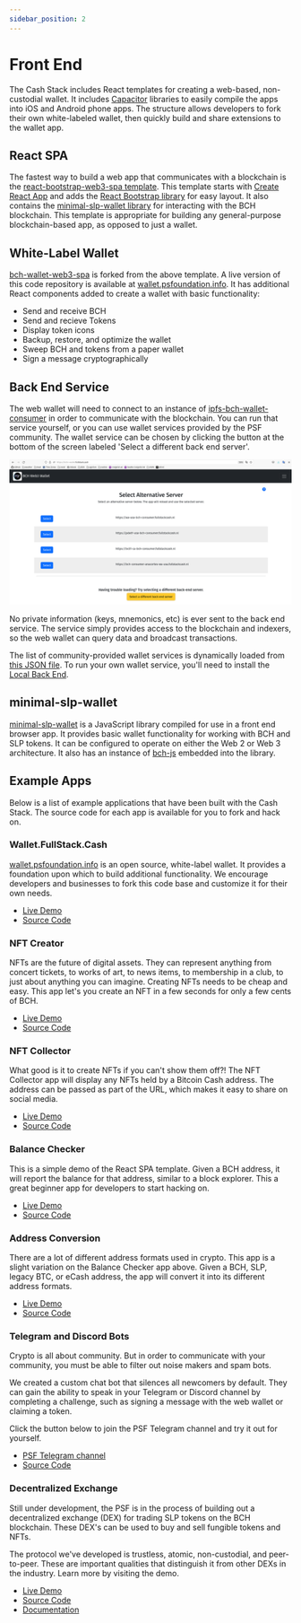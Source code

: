 ```yaml
---
sidebar_position: 2
---
```


# Front End

The Cash Stack includes React templates for creating a web-based, non-custodial wallet. It includes [Capacitor](https://capacitorjs.com/) libraries to easily compile the apps into iOS and Android phone apps. The structure allows developers to fork their own white-labeled wallet, then quickly build and share extensions to the wallet app.

## React SPA
The fastest way to build a web app that communicates with a blockchain is the [react-bootstrap-web3-spa template](https://github.com/Permissionless-Software-Foundation/react-bootstrap-web3-spa). This template starts with [Create React App](https://create-react-app.dev/) and adds the [React Bootstrap library](https://react-bootstrap.github.io/) for easy layout. It also contains the [minimal-slp-wallet library](https://www.npmjs.com/package/minimal-slp-wallet) for interacting with the BCH blockchain. This template is appropriate for building any general-purpose blockchain-based app, as opposed to just a wallet.

## White-Label Wallet
[bch-wallet-web3-spa](https://github.com/Permissionless-Software-Foundation/bch-wallet-web3-spa) is forked from the above template. A live version of this code repository is available at [wallet.psfoundation.info](https://wallet.psfoundation.info). It has additional React components added to create a wallet with basic functionality:
- Send and receive BCH
- Send and recieve Tokens
- Display token icons
- Backup, restore, and optimize the wallet
- Sweep BCH and tokens from a paper wallet
- Sign a message cryptographically


## Back End Service
The web wallet will need to connect to an instance of [ipfs-bch-wallet-consumer](/docs/intro) in order to communicate with the blockchain. You can run that service yourself, or you can use wallet services provided by the PSF community. The wallet service can be chosen by clicking the button at the bottom of the screen labeled 'Select a different back end server'.

![Selecting a wallet service](./img/select-back-end.png)

No private information (keys, mnemonics, etc) is ever sent to the back end service. The service simply provides access to the blockchain and indexers, so the web wallet can query data and broadcast transactions.

The list of community-provided wallet services is dynamically loaded from [this JSON file](https://consumers.psfoundation.info/consumers.json). To run your own wallet service, you'll need to install the [Local Back End](/docs/local-back-end).

## minimal-slp-wallet

[minimal-slp-wallet](https://www.npmjs.com/package/minimal-slp-wallet) is a JavaScript library compiled for use in a front end browser app. It provides basic wallet functionality for working with BCH and SLP tokens. It can be configured to operate on either the Web 2 or Web 3 architecture. It also has an instance of [bch-js](https://bchjs.fullstack.cash/) embedded into the library.

## Example Apps

Below is a list of example applications that have been built with the Cash Stack. The source code for each app is available for you to fork and hack on.

### Wallet.FullStack.Cash

[wallet.psfoundation.info](https://wallet.psfoundation.info) is an open source, white-label wallet. It provides a foundation upon which to build additional functionality. We encourage developers and businesses to fork this code base and customize it for their own needs.

- [Live Demo](https://wallet.psfoundation.info)
- [Source Code](https://github.com/Permissionless-Software-Foundation/bch-wallet-web3-spa)

### NFT Creator

NFTs are the future of digital assets. They can represent anything from concert tickets, to works of art, to news items, to membership in a club, to just about anything you can imagine. Creating NFTs needs to be cheap and easy. This app let's you create an NFT in a few seconds for only a few cents of BCH.

- [Live Demo](https://nft-creator.fullstack.cash/)
- [Source Code](https://github.com/Permissionless-Software-Foundation/token-studio)

### NFT Collector

What good is it to create NFTs if you can't show them off?! The NFT Collector app will display any NFTs held by a Bitcoin Cash address. The address can be passed as part of the URL, which makes it easy to share on social media.

- [Live Demo](https://nft-collector.fullstack.cash/?addr=bitcoincash:qzsgnyd826c6xw5y3y4ct6q2gvf3r8fmkqfvtzn6ef)
- [Source Code](https://github.com/Permissionless-Software-Foundation/nft-collection)

### Balance Checker

This is a simple demo of the React SPA template. Given a BCH address, it will report the balance for that address, similar to a block explorer. This a great beginner app for developers to start hacking on.

- [Live Demo](https://permissionless-software-foundation.github.io/react-bootstrap-web3-spa/)
- [Source Code](https://github.com/Permissionless-Software-Foundation/react-bootstrap-web3-spa)


### Address Conversion

There are a lot of different address formats used in crypto. This app is a slight variation on the Balance Checker app above. Given a BCH, SLP, legacy BTC, or eCash address, the app will convert it into its different address formats.

- [Live Demo](https://address.fullstack.cash/)
- [Source Code](https://github.com/Permissionless-Software-Foundation/web-app-address-conversion)


### Telegram and Discord Bots

Crypto is all about community. But in order to communicate with your community, you must be able to filter out noise makers and spam bots.

We created a custom chat bot that silences all newcomers by default. They can gain the ability to speak in your Telegram or Discord channel by completing a challenge, such as signing a message with the web wallet or claiming a token.

Click the button below to join the PSF Telegram channel and try it out for yourself.

- [PSF Telegram channel](https://t.me/permissionless_software)
- [Source Code](https://github.com/christroutner/vip-bot)



### Decentralized Exchange

Still under development, the PSF is in the process of building out a decentralized exchange (DEX) for trading SLP tokens on the BCH blockchain. These DEX's can be used to buy and sell fungible tokens and NFTs.

The protocol we've developed is trustless, atomic, non-custodial, and peer-to-peer. These are important qualities that distinguish it from other DEXs in the industry. Learn more by visiting the demo.

- [Live Demo](https://dex.psfoundation.info)
- [Source Code](https://github.com/Permissionless-Software-Foundation/bch-dex)
- [Documentation](https://dex-docs.psfoundation.info)
